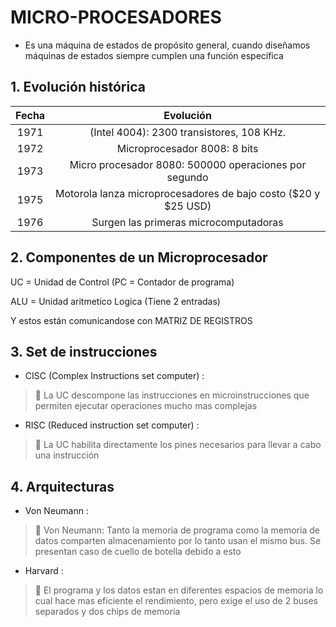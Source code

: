 # MICRO-PROCESADORES

- Es una máquina de estados de propósito general, cuando diseñamos máquinas de estados siempre cumplen una función específica

## 1. Evolución histórica

| Fecha |                           Evolución                            |
|:-----:|:--------------------------------------------------------------:|
|  1971 | (Intel 4004): 2300 transistores, 108 KHz.                      |
|  1972 | Microprocesador 8008: 8 bits                                   |
|  1973 | Micro procesador 8080: 500000 operaciones por segundo          |
|  1975 | Motorola lanza microprocesadores de bajo costo ($20 y $25 USD) |
|  1976 | Surgen las primeras microcomputadoras                          |

## 2. Componentes de un Microprocesador

UC = Unidad de Control (PC = Contador de programa)

ALU = Unidad aritmetico Logica (Tiene 2 entradas)

Y estos están comunicandose con MATRIZ DE REGISTROS

## 3. Set de instrucciones

- CISC (Complex Instructions set computer) :

>  🔑 La UC descompone las instrucciones en microinstrucciones que permiten ejecutar operaciones mucho mas complejas

- RISC (Reduced instruction set computer) :

>  🔑 La UC habilita directamente los pines necesarios para llevar a cabo una instrucción

## 4. Arquitecturas

- Von Neumann :

>  🔑 Von Neumann: Tanto la memoria de programa como la memoria de datos comparten almacenamiento por lo tanto usan el mismo bus. Se presentan caso de cuello de botella debido a esto

- Harvard :

>  🔑 El programa y los datos estan en diferentes espacios de memoria lo cual hace mas eficiente el rendimiento, pero exige el uso de 2 buses separados y dos chips de memoria

